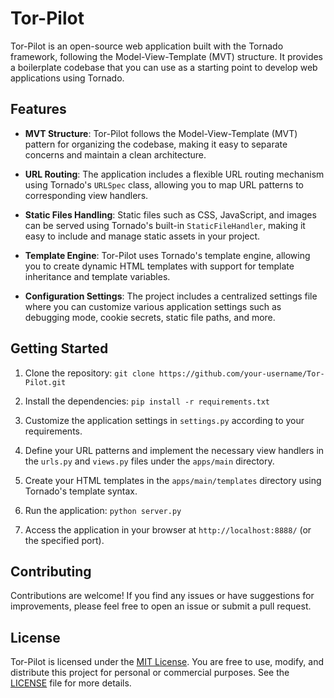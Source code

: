 # Tor-Pilot

Tor-Pilot is an open-source web application built with the Tornado framework, following the Model-View-Template (MVT) structure. It provides a boilerplate codebase that you can use as a starting point to develop web applications using Tornado.

## Features

- **MVT Structure**: Tor-Pilot follows the Model-View-Template (MVT) pattern for organizing the codebase, making it easy to separate concerns and maintain a clean architecture.

- **URL Routing**: The application includes a flexible URL routing mechanism using Tornado's `URLSpec` class, allowing you to map URL patterns to corresponding view handlers.

- **Static Files Handling**: Static files such as CSS, JavaScript, and images can be served using Tornado's built-in `StaticFileHandler`, making it easy to include and manage static assets in your project.

- **Template Engine**: Tor-Pilot uses Tornado's template engine, allowing you to create dynamic HTML templates with support for template inheritance and template variables.

- **Configuration Settings**: The project includes a centralized settings file where you can customize various application settings such as debugging mode, cookie secrets, static file paths, and more.

## Getting Started

1. Clone the repository: `git clone https://github.com/your-username/Tor-Pilot.git`

2. Install the dependencies: `pip install -r requirements.txt`

3. Customize the application settings in `settings.py` according to your requirements.

4. Define your URL patterns and implement the necessary view handlers in the `urls.py` and `views.py` files under the `apps/main` directory.

5. Create your HTML templates in the `apps/main/templates` directory using Tornado's template syntax.

6. Run the application: `python server.py`

7. Access the application in your browser at `http://localhost:8888/` (or the specified port).

## Contributing

Contributions are welcome! If you find any issues or have suggestions for improvements, please feel free to open an issue or submit a pull request.

## License

Tor-Pilot is licensed under the [MIT License](LICENSE). You are free to use, modify, and distribute this project for personal or commercial purposes. See the [LICENSE](LICENSE) file for more details.

